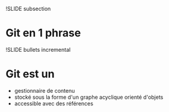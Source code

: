 !SLIDE subsection

# Git en 1 phrase

!SLIDE bullets incremental

# Git est un

* gestionnaire de contenu
* stocké sous la forme d&#39;un graphe acyclique orienté d&#39;objets
* accessible avec des références
